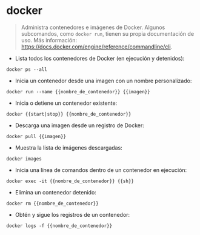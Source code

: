 # docker

> Administra contenedores e imágenes de Docker.
> Algunos subcomandos, como `docker run`, tienen su propia documentación de uso.
> Más información: <https://docs.docker.com/engine/reference/commandline/cli>.

- Lista todos los contenedores de Docker (en ejecución y detenidos):

`docker ps --all`

- Inicia un contenedor desde una imagen con un nombre personalizado:

`docker run --name {{nombre_de_contenedor}} {{imagen}}`

- Inicia o detiene un contenedor existente:

`docker {{start|stop}} {{nombre_de_contenedor}}`

- Descarga una imagen desde un registro de Docker:

`docker pull {{imagen}}`

- Muestra la lista de imágenes descargadas:

`docker images`

- Inicia una línea de comandos dentro de un contenedor en ejecución:

`docker exec -it {{nombre_de_contenedor}} {{sh}}`

- Elimina un contenedor detenido:

`docker rm {{nombre_de_contenedor}}`

- Obtén y sigue los registros de un contenedor:

`docker logs -f {{nombre_de_contenedor}}`
